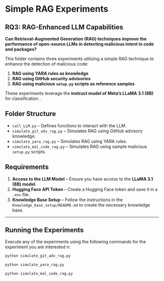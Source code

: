 
# Simple RAG Experiments

## RQ3: RAG-Enhanced LLM Capabilities  
**Can Retrieval-Augmented Generation (RAG) techniques improve the performance of open-source LLMs in detecting malicious intent in code and packages?**

This folder contains three experiments utilizing a simple RAG technique to enhance the detection of malicious code:

1. **RAG using YARA rules as knowledge**
2. **RAG using GitHub security advisories**
3. **RAG using malicious `setup.py` scripts as reference samples**

These experiments leverage the **instruct model of Meta’s LLaMA 3.1 (8B)** for classification .



## Folder Structure

- `call_LLM.py` – Defines functions to interact with the LLM.
- `simulate_git_adv_rag.py` – Simulates RAG using GitHub advisory knowledge.
- `simulate_yara_rag.py` – Simulates RAG using YARA rules.
- `simulate_mal_code_rag.py` – Simulates RAG using sample malicious `setup.py` scripts.



## Requirements

1. **Access to the LLM Model** – Ensure you have access to the **LLaMA 3.1 (8B) model**.
2. **Hugging Face API Token** – Create a Hugging Face token and save it in a `.env` file.
3. **Knowledge Base Setup** – Follow the instructions in the `Knowledge_base_setup/README.md` to create the necessary knowledge base.

---

## Running the Experiments

Execute any of the experiments using the following commands for the experiment you are interested n:

```bash
python simulate_git_adv_rag.py
```

```bash
python simulate_yara_rag.py
```

```bash
python simulate_mal_code_rag.py
```
